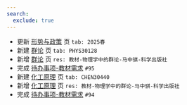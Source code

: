 ```yaml
---
search:
  exclude: true
---
```


- 更新 [形势与政策](../../../../course/形势与政策.md) 页 `tab: 2025春`
- 新建 [群论](../../../../course/群论.md) 页 `tab: PHYS30128`
- 新增 [群论](../../../../course/群论.md) 页 `res: 教材-物理学中的群论-马中骐-科学出版社`
- 完成 [待办事项-教材需求](../../../待办事项/textbook.md) `#95`
- 新建 [化工原理](../../../../course/化工原理.md) 页 `tab: CHEN30440`
- 新增 [化工原理](../../../../course/化工原理.md) 页 `res: 教材-物理学中的群论-马中骐-科学出版社`
- 完成 [待办事项-教材需求](../../../待办事项/textbook.md) `#94`